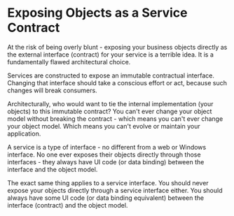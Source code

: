 # Exposing Objects as a Service Contract

At the risk of being overly blunt - exposing your business objects directly as the external interface (contract) for your service is a terrible idea. It is a fundamentally flawed architectural choice.

Services are constructed to expose an immutable contractual interface. Changing that interface should take a conscious effort or act, because such changes will break consumers.

Architecturally, who would want to tie the internal implementation (your objects) to this immutable contract? You can't ever change your object model without breaking the contract - which means you can't ever change your object model. Which means you can't evolve or maintain your application.

A service is a type of interface - no different from a web or Windows interface. No one ever exposes their objects directly through those interfaces - they always have UI code (or data binding) between the interface and the object model.

The exact same thing applies to a service interface. You should never expose your objects directly through a service interface either. You should always have some UI code (or data binding equivalent) between the interface (contract) and the object model.
